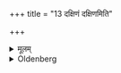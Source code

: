 +++
title = "13 दक्षिणं दक्षिणमिति"

+++

<details><summary>मूलम्</summary>

दक्षिणं दक्षिणमिति १३
</details>

<details><summary>Oldenberg</summary>

13. The water which he is to sip, (he accepts) with (the formula), 'Glory art thou' (l.l. 10).
</details>
